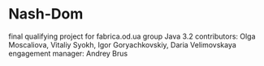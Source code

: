 Nash-Dom
========

final qualifying project for fabrica.od.ua
group Java 3.2
contributors: Olga Moscaliova, Vitaliy Syokh, Igor Goryachkovskiy, Daria Velimovskaya
engagement manager: Andrey Brus
